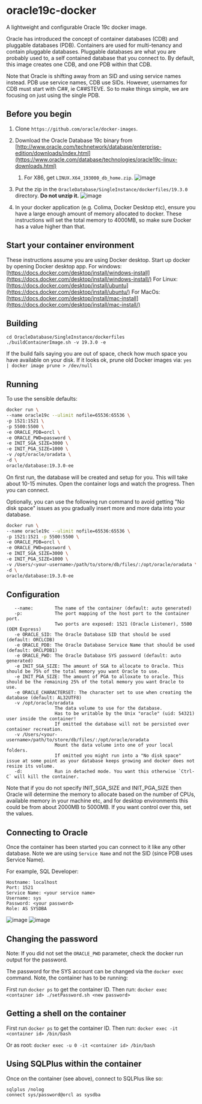 # oracle19c-docker
A lightweight and configurable Oracle 19c docker image.

Oracle has introduced the concept of container databases (CDB) and pluggable databases (PDB). Containers are used for multi-tenancy and contain pluggable databases. Pluggable databases are what you are probably used to, a self contained database that you connect to. By default, this image creates one CDB, and one PDB within that CDB.

Note that Oracle is shifting away from an SID and using service names instead. PDB use service names, CDB use SIDs. However, usernames for CDB must start with C##, ie C##STEVE. So to make things simple, we are focusing on just using the single PDB.

Before you begin
----------------

1. Clone `https://github.com/oracle/docker-images`.
1. Download the Oracle Database 19c binary from [http://www.oracle.com/technetwork/database/enterprise-edition/downloads/index.html](https://www.oracle.com/database/technologies/oracle19c-linux-downloads.html)
    1. For X86, get `LINUX.X64_193000_db_home.zip`.
      ![image](https://github.com/user-attachments/assets/e534d122-9d7a-4c65-a17e-1978667180ca)

1. Put the zip in the `OracleDatabase/SingleInstance/dockerfiles/19.3.0` directory. **Do not unzip it.**
   ![image](https://github.com/user-attachments/assets/5f175b19-2f5c-4a9e-bf16-68a5ac7ececd)

1. In your docker application (e.g. Colima, Docker Desktop etc), ensure you have a large enough amount of memory allocated to docker. These instructions will set the total memory to 4000MB, so make sure Docker has a value higher than that.

Start your container environment
--------------------------------
These instructions assume you are using Docker desktop. Start up docker by opening Docker desktop app.
For windows: [https://docs.docker.com/desktop/install/windows-install](https://docs.docker.com/desktop/install/windows-install/)
For Linux: [https://docs.docker.com/desktop/install/ubuntu](https://docs.docker.com/desktop/install/ubuntu/)
For MacOs: [https://docs.docker.com/desktop/install/mac-install](https://docs.docker.com/desktop/install/mac-install/)

Building
--------
````
cd OracleDatabase/SingleInstance/dockerfiles
./buildContainerImage.sh -v 19.3.0 -e
````

If the build fails saying you are out of space, check how much space you have available on your disk. If it looks ok, prune old Docker images via: 
`yes | docker image prune > /dev/null`

Running
-------

To use the sensible defaults:

```bash
docker run \
--name oracle19c --ulimit nofile=65536:65536 \
-p 1521:1521 \
-p 5500:5500 \
-e ORACLE_PDB=orcl \
-e ORACLE_PWD=password \
-e INIT_SGA_SIZE=3000 \
-e INIT_PGA_SIZE=1000 \
-v /opt/oracle/oradata \
-d \
oracle/database:19.3.0-ee
```

On first run, the database will be created and setup for you. This will take about 10-15 minutes. Open the container logs and watch the progress. Then you can connect.

Optionally, you can use the following run command to avoid getting "No disk space" issues as you gradually insert more and more data into your database.

```bash
docker run \
--name oracle19c --ulimit nofile=65536:65536 \
-p 1521:1521 -p 5500:5500 \
-e ORACLE_PDB=orcl \
-e ORACLE_PWD=password \
-e INIT_SGA_SIZE=3000 \
-e INIT_PGA_SIZE=1000 \
-v /Users/<your-username>/path/to/store/db/files/:/opt/oracle/oradata \
-d \
oracle/database:19.3.0-ee
```

Configuration
-------------

```
   --name:        The name of the container (default: auto generated)
   -p:            The port mapping of the host port to the container port.
                  Two ports are exposed: 1521 (Oracle Listener), 5500 (OEM Express)
   -e ORACLE_SID: The Oracle Database SID that should be used (default: ORCLCDB)
   -e ORACLE_PDB: The Oracle Database Service Name that should be used (default: ORCLPDB1)
   -e ORACLE_PWD: The Oracle Database SYS password (default: auto generated)
   -e INIT_SGA_SIZE: The amount of SGA to allocate to Oracle. This should be 75% of the total memory you want Oracle to use. 
   -e INIT_PGA_SIZE: The amount of PGA to alloxate to oracle. This should be the remaining 25% of the total memory you want Oracle to use.  
   -e ORACLE_CHARACTERSET: The character set to use when creating the database (default: AL32UTF8)
   -v /opt/oracle/oradata
                  The data volume to use for the database.
                  Has to be writable by the Unix "oracle" (uid: 54321) user inside the container!
                  If omitted the database will not be persisted over container recreation.
   -v /Users/<your-username>/path/to/store/db/files/:/opt/oracle/oradata
                  Mount the data volume into one of your local folders.
                  If omitted you might run into a "No disk space" issue at some point as your database keeps growing and docker does not resize its volume.
   -d:            Run in detached mode. You want this otherwise `Ctrl-C` will kill the container.
```

Note that if you do not specify INIT_SGA_SIZE and INIT_PGA_SIZE then Oracle will determine the memory to allocate based on the number of CPUs, available memory in your machine etc, and for desktop environments this could be from about 2000MB to 5000MB. If you want control over this, set the values.

Connecting to Oracle
--------------------

Once the container has been started you can connect to it like any other database. Note we are using `Service Name` and not the SID (since PDB uses Service Name).

For example, SQL Developer:
```
Hostname: localhost
Port: 1521
Service Name: <your service name>
Username: sys
Password: <your password>
Role: AS SYSDBA

```
![image](https://github.com/user-attachments/assets/64b74ae1-c50d-42cf-a5f6-d3d1804ca18b)
![image](https://github.com/user-attachments/assets/523f6a5e-04e0-40a2-be3d-1346317b181f)

Changing the password
---------------------

Note: If you did not set the `ORACLE_PWD` parameter, check the docker run output for the password.

The password for the SYS account can be changed via the `docker exec` command. Note, the container has to be running:

First run `docker ps` to get the container ID. Then run:
`docker exec <container id> ./setPassword.sh <new password>`

Getting a shell on the container
--------------------------------
First run `docker ps` to get the container ID. Then run:
`docker exec -it <container id> /bin/bash`

Or as root:
`docker exec -u 0 -it <container id> /bin/bash`

Using SQLPlus within the container
----------------------------------

Once on the container (see above), connect to SQLPlus like so:
```
sqlplus /nolog
connect sys/password@orcl as sysdba
```
